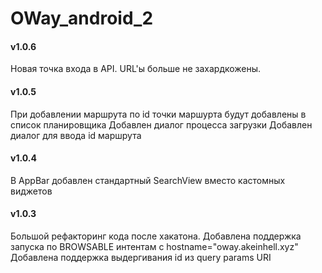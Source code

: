 # OWay_android_2
#### v1.0.6
Новая точка входа в API. URL'ы больше не захардкожены.
#### v1.0.5
При добавлении маршрута по id точки маршурта будут добавлены в список планировщика
Добавлен диалог процесса загрузки
Добавлен диалог для ввода id маршрута
#### v1.0.4
В AppBar добавлен стандартный SearchView вместо кастомных виджетов
#### v1.0.3
Большой рефакторинг кода после хакатона.
Добавлена поддержка запуска по BROWSABLE интентам с hostname="oway.akeinhell.xyz"
Добавлена поддержка выдергивания id из query params URI